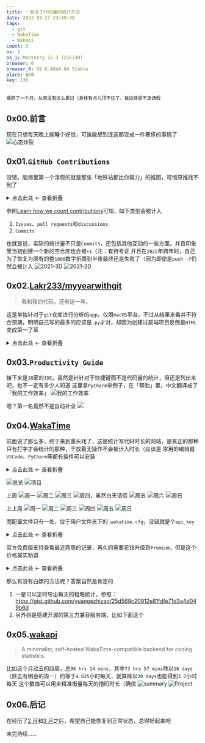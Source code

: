```yaml
---
title: 一些关于代码量的统计方法
date: 2022-03-27 23:49:49
tags:
  - git
  - WakaTime
  - Wakapi
count: 3
os: 1
os_1: Monterry 12.3 (21E230)
browser: 0
browser_0: 99.0.4844.84 Stable
place: 新家
key: 136
---
```

    爆肝了一个月，从来没有这么累过（身体有点儿顶不住了，被迫体调不良请假
<!-- more -->
## 0x00.前言
现在只想每天晚上能睡个好觉，可谁能想到连这都变成一件奢侈的事情了
![心态炸裂](https://i1.yuangezhizao.cn/macOS/20220328011618.png!webp)

## 0x01.`GitHub Contributions`
没错，脑海里第一个浮现的就是那张「地铁站都比你努力」的推图，可惜原推找不到了

<details><summary>点击此处 ← 查看折叠</summary>

![害怕.jpG](https://i1.yuangezhizao.cn/macOS/20220328001517.png!webp)

</details>

参照[Learn how we count contributions](https://docs.github.com/en/account-and-profile/setting-up-and-managing-your-github-profile/managing-contribution-graphs-on-your-profile/why-are-my-contributions-not-showing-up-on-my-profile)可知，如下类型会被计入
1. `Issues`、`pull requests`和`discussions`
2. `Commits`

也就是说，实际的统计量不只是`Commits`，还包括其他互动的一些方面，并且印象里当初创建一个新的空仓库也会被`+1`（注：有待考证
并且在`2022`年跨年时，自己为了恢复为原有的整`1000`数字折腾到半夜最终还是失败了（因为即使是`push -f`仍然会被计入
![2021-3D](https://i1.yuangezhizao.cn/macOS/20211231231706.png!webp)
![2021-2D](https://i1.yuangezhizao.cn/macOS/20211231231634.png!webp)

## 0x02.[Lakr233/myyearwithgit](https://github.com/Lakr233/myyearwithgit)
> 我和我的代码，还有这一年。

这是单独针对于`git`仓库进行分析的`app`，仅限`macOS`平台，不过从结果来看并不符合预期，明明自己写的最多的应该是`.py`才对，却因为创建过前端项目反倒是`HTML`变成第一了草

<details><summary>点击此处 ← 查看折叠</summary>

![1](https://i1.yuangezhizao.cn/macOS/QQ20211231-234713@2x.png!webp)
![2](https://i1.yuangezhizao.cn/macOS/QQ20211231-234729@2x.png!webp)
![3](https://i1.yuangezhizao.cn/macOS/QQ20211231-234747@2x.png!webp)
![4](https://i1.yuangezhizao.cn/macOS/QQ20211231-234755@2x.png!webp)
![5](https://i1.yuangezhizao.cn/macOS/QQ20211231-234804@2x.png!webp)
![6](https://i1.yuangezhizao.cn/macOS/QQ20211231-234814@2x.png!webp)
![7](https://i1.yuangezhizao.cn/macOS/QQ20211231-234825@2x.png!webp)
![8](https://i1.yuangezhizao.cn/macOS/QQ20211231-234839@2x.png!webp)

</details>

## 0x03.`Productivity Guide`
接下来是`JB`家的`IDE`，虽然是针针对于快捷键而不是代码量的统计，但还是列出来吧，也不一定有多少人知道
这里拿`PyCharm`举例子，在「帮助」里，中文翻译成了「我的工作效率」
![我的工作效率](https://i1.yuangezhizao.cn/macOS/20220328003359.png!webp)

嗯？第一名竟然不是自动补全
![](https://i1.yuangezhizao.cn/macOS/20220328003532.png!webp)

## 0x04.[WakaTime](https://wakatime.com/)
前面说了那么多，终于来到重头戏了，这是统计写代码时长的网站，是真正的那种只有打字才会统计的那种，干放着无操作不会被计入时长（应该是
常用的编辑器`VSCode`、`PyCharm`等都有插件可以安装

<details><summary>点击此处 ← 查看折叠</summary>

![上半月存档](https://mastodon-1251901037.cos.ap-beijing.myqcloud.com/media_attachments/files/107/967/025/333/423/985/original/57e03c2964ace0c0.png)
![上半月存档](https://mastodon-1251901037.cos.ap-beijing.myqcloud.com/media_attachments/files/107/967/026/900/389/236/original/03be27e1399b16d7.png)

</details>

![总览](https://i1.yuangezhizao.cn/macOS/20220328010509.png!webp)
![项目](https://i1.yuangezhizao.cn/macOS/20220328011204.png!webp)

上周
![周一](https://i1.yuangezhizao.cn/macOS/20220328010743.png!webp)
![周二](https://i1.yuangezhizao.cn/macOS/20220328010730.png!webp)
![周三](https://i1.yuangezhizao.cn/macOS/20220328010710.png!webp)
![周四，虽然白天请假](https://i1.yuangezhizao.cn/macOS/20220328010654.png!webp)
![周五](https://i1.yuangezhizao.cn/macOS/20220328010640.png!webp)
![周六](https://i1.yuangezhizao.cn/macOS/20220328010627.png!webp)
![周日](https://i1.yuangezhizao.cn/macOS/20220328010609.png!webp)

上上周
![周一](https://i1.yuangezhizao.cn/macOS/20220328010855.png!webp)
![周二](https://i1.yuangezhizao.cn/macOS/20220328010842.png!webp)
![周三](https://i1.yuangezhizao.cn/macOS/20220328010831.png!webp)
![周四](https://i1.yuangezhizao.cn/macOS/20220328010821.png!webp)
![周五](https://i1.yuangezhizao.cn/macOS/20220328010810.png!webp)
![周日](https://i1.yuangezhizao.cn/macOS/20220328010754.png!webp)

而配置文件只有一处，位于用户文件夹下的`.wakatime.cfg`，没错就是个`api_key`

<details><summary>点击此处 ← 查看折叠</summary>

``` bash
yuangezhizao@MacMini ~ % cat .wakatime.cfg
[settings]
api_key = <rm>

[internal]
backoff_at      =
backoff_retries = 0
```

</details>

官方免费版支持查看最近两周的记录，再久的需要花钱升级到`Premium`，但是这个价格属实劝退

<details><summary>点击此处 ← 查看折叠</summary>

![月 9 刀](https://i1.yuangezhizao.cn/macOS/20220328004524.png!webp)
![年 99 刀](https://i1.yuangezhizao.cn/macOS/20220328004457.png!webp)

</details>

那么有没有白嫖的方法呢？答案自然是肯定的
1. 一是可以定时导出每天的粗略统计，参照：https://gist.github.com/yuangezhizao/25d568c20912e81fdfe71d3a4d049b6d
2. 另外则是搭建开源的第三方兼容服务端，比如下面这个

## 0x05.[wakapi](https://github.com/muety/wakapi)
> A minimalist, self-hosted WakaTime-compatible backend for coding statistics.

比如这个月过去的四周，总`96 hrs 14 mins`，其中`73 hrs 57 mins`除以`16 days`（除去有例会的周一）约等于`4.625`小时每天，就算除以`20 days`也能得到`3.7`小时每天
这个数值可以用来精准衡量每天的撸码时长（确信
![summary](https://i1.yuangezhizao.cn/macOS/20220328005506.png!webp)
![Project](https://i1.yuangezhizao.cn/macOS/20220328005610.png!webp)

## 0x06.后记
在经历了[2 月](../../Linux/TencentOS-tiny/board/EVB_AIoT/init.html#0x00-前言)和[3 月](../../Linux/TencentOS-tiny/board/EVB_AIoT/eiq.html#0x01-前言)之后，希望自己能恢复到正常状态，总得好起来吧

未完待续……